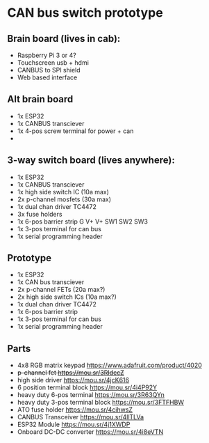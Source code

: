 # CAN bus switch prototype

## Brain board (lives in cab):
* Raspberry Pi 3 or 4?
* Touchscreen usb + hdmi
* CANBUS to SPI shield
* Web based interface

## Alt brain board
* 1x ESP32
* 1x CANBUS transciever
* 1x 4-pos screw terminal for power + can
* 

## 3-way switch board (lives anywhere):
* 1x ESP32
* 1x CANBUS transciever
* 1x high side switch IC (10a max)
* 2x p-channel mosfets (30a max)
* 1x dual chan driver TC4472
* 3x fuse holders
* 1x 6-pos barrier strip G V+ V+ SW1 SW2 SW3
* 1x 3-pos terminal for can bus
* 1x serial programming header

## Prototype 
* 1x ESP32
* 1x CAN bus transciever
* 2x p-channel FETs (20a max?)
* 2x high side switch ICs (10a max?)
* 1x dual chan driver TC4472
* 1x 6-pos barrier strip
* 1x 3-pos terminal for can bus
* 1x serial programming header


## Parts
* 4x8 RGB matrix keypad https://www.adafruit.com/product/4020
* ~~p-channel fet https://mou.sr/3RIdccZ~~
* high side driver https://mou.sr/4jcK616
* 6 position terminal block https://mou.sr/4i4P92Y
* heavy duty 6-pos terminal https://mou.sr/3R63QYn
* heavy duty 3-pos terminal block https://mou.sr/3FTFHBW
* ATO fuse holder https://mou.sr/4cihwsZ
* CANBUS Transceiver https://mou.sr/4llTLVa 
* ESP32 Module https://mou.sr/4j1XWDP
* Onboard DC-DC converter https://mou.sr/4i8eVTN
